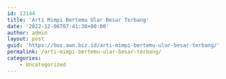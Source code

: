 ```yaml
---
id: 13144
title: 'Arti Mimpi Bertemu Ular Besar Terbang'
date: '2022-12-06T07:41:38+00:00'
author: admin
layout: post
guid: 'https://bos.awn.biz.id/arti-mimpi-bertemu-ular-besar-terbang/'
permalink: /arti-mimpi-bertemu-ular-besar-terbang/
categories:
    - Uncategorized
---
```


